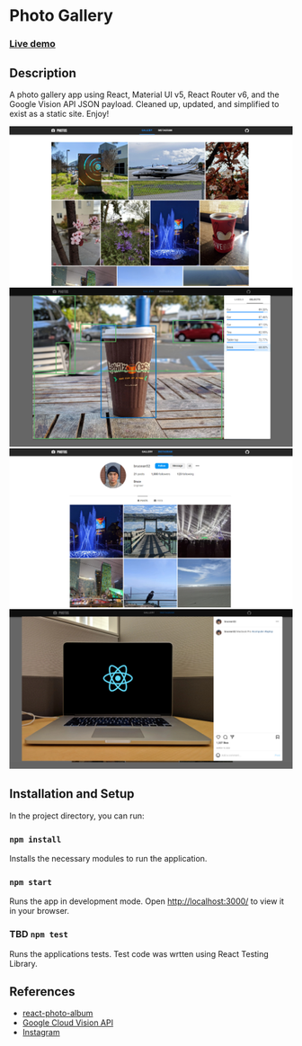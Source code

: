 # Photo Gallery

### [Live demo](https://photo-gallery-brucean52.netlify.app/)

## Description

A photo gallery app using React, Material UI v5, React Router v6, and the Google Vision API JSON payload. Cleaned up, updated, and simplified to exist as a static site. Enjoy!

![Alt text](https://github.com/brucean52/photo-gallery/blob/master/gallery.jpg "gallery")
![Alt text](https://github.com/brucean52/photo-gallery/blob/master/gallery-vision.jpg "gallery-vision")
![Alt text](https://github.com/brucean52/photo-gallery/blob/master/instagram.jpg "instagram")
![Alt text](https://github.com/brucean52/photo-gallery/blob/master/instagram-post.jpg "instagram-post")

## Installation and Setup

In the project directory, you can run:

### `npm install`
Installs the necessary modules to run the application.

### `npm start`
Runs the app in development mode.
Open [http://localhost:3000/](http://localhost:3000/) to view it in your browser.

### TBD `npm test`
Runs the applications tests. Test code was wrtten using React Testing Library.

## References

- [react-photo-album](https://github.com/igordanchenko/react-photo-album)
- [Google Cloud Vision API](https://cloud.google.com/vision)
- [Instagram](https://www.instagram.com/)